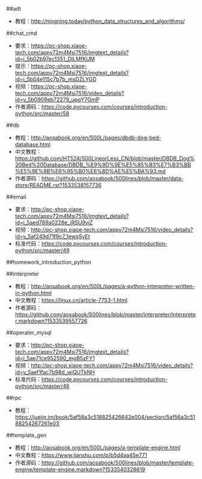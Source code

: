 ##adt 
- 教程：http://ningning.today/python_data_structures_and_algorithms/

##chat_cmd 
- 要求：https://pc-shop.xiaoe-tech.com/appv72m4Msi7516/imgtext_details?id=i_5b02b97ec1351_DlLMfKUM
- 提示：https://pc-shop.xiaoe-tech.com/appv72m4Msi7516/imgtext_details?id=i_5b04e115c7b7b_msDZLYGD
- 视频：https://pc-shop.xiaoe-tech.com/appv72m4Msi7516/video_details?id=v_5b0909eb72279_upqY7GmP
- 作者源码：https://code.pycourses.com/courses/introduction-python/src/master/58

##db 
- 教程：http://aosabook.org/en/500L/pages/dbdb-dog-bed-database.html
- 中文教程：https://github.com/HT524/500LineorLess_CN/blob/master/DBDB_Dog%20Bed%20Database/DBDB_%E9%9D%9E%E5%85%B3%E7%B3%BB%E5%9E%8B%E6%95%B0%E6%8D%AE%E5%BA%93.md
- 作者源码：https://github.com/aosabook/500lines/blob/master/data-store/README.rst?1533538157736

##email 
- 要求：http://pc-shop.xiaoe-tech.com/appv72m4Msi7516/imgtext_details?id=i_5aed789a0228e_iRSU9viZ
- 视频：http://pc-shop.xiaoe-tech.com/appv72m4Msi7516/video_details?id=v_5af249d71f9c7_1ewqSyEt
- 标准代码：https://code.pycourses.com/courses/introduction-python/src/master/49

##homework_introduction_python

##interpreter 
- 教程：http://aosabook.org/en/500L/pages/a-python-interpreter-written-in-python.html
- 中文教程：https://linux.cn/article-7753-1.html
- 作者源码：https://github.com/aosabook/500lines/blob/master/interpreter/interpreter.markdown?1533539557726

##operater_mysql 
- 要求：http://pc-shop.xiaoe-tech.com/appv72m4Msi7516/imgtext_details?id=i_5ae71ce952590_mgB5zFY1
- 视频：http://pc-shop.xiaoe-tech.com/appv72m4Msi7516/video_details?id=v_5aef1fac7b98d_wjQUTkNH
- 标准代码：https://code.pycourses.com/courses/introduction-python/src/master/46

##rpc 
- 教程：https://juejin.im/book/5af56a3c518825426642e004/section/5af56a3c5188254267261e03

##template_gen 
- 教程：http://aosabook.org/en/500L/pages/a-template-engine.html
- 中文教程：https://www.jianshu.com/p/b5d4aa45e771
- 作者源码：https://github.com/aosabook/500lines/blob/master/template-engine/template-engine.markdown?1533540328619
